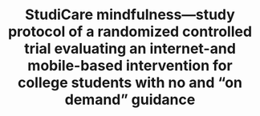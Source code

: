 --- 
abstract: '' 
authors: 
 - AM Küchler
 -  D Schultchen
 -  O Pollatos
 -  M Moshagen
 -  admin
 -  ...
doi: '' 
featured: false 
publication: '*Trials*, NA' 
publication_short: '' 
publishDate: '2020-01-01' 
title: 'StudiCare mindfulness—study protocol of a randomized controlled trial evaluating an internet-and mobile-based intervention for college students with no and “on demand” guidance' 
url_code: '' 
url_dataset: '' 
url_pdf: '' 
url_poster: '' 
url_project: '' 
url_slides: '' 
url_source: '' 
url_video: '' 
---